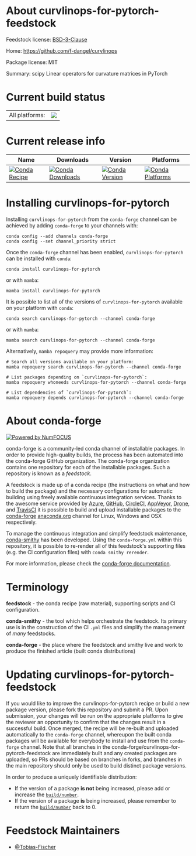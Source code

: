 About curvlinops-for-pytorch-feedstock
======================================

Feedstock license: [BSD-3-Clause](https://github.com/conda-forge/curvlinops-for-pytorch-feedstock/blob/main/LICENSE.txt)

Home: https://github.com/f-dangel/curvlinops

Package license: MIT

Summary: scipy Linear operators for curvature matrices in PyTorch

Current build status
====================


<table><tr><td>All platforms:</td>
    <td>
      <a href="https://dev.azure.com/conda-forge/feedstock-builds/_build/latest?definitionId=23530&branchName=main">
        <img src="https://dev.azure.com/conda-forge/feedstock-builds/_apis/build/status/curvlinops-for-pytorch-feedstock?branchName=main">
      </a>
    </td>
  </tr>
</table>

Current release info
====================

| Name | Downloads | Version | Platforms |
| --- | --- | --- | --- |
| [![Conda Recipe](https://img.shields.io/badge/recipe-curvlinops--for--pytorch-green.svg)](https://anaconda.org/conda-forge/curvlinops-for-pytorch) | [![Conda Downloads](https://img.shields.io/conda/dn/conda-forge/curvlinops-for-pytorch.svg)](https://anaconda.org/conda-forge/curvlinops-for-pytorch) | [![Conda Version](https://img.shields.io/conda/vn/conda-forge/curvlinops-for-pytorch.svg)](https://anaconda.org/conda-forge/curvlinops-for-pytorch) | [![Conda Platforms](https://img.shields.io/conda/pn/conda-forge/curvlinops-for-pytorch.svg)](https://anaconda.org/conda-forge/curvlinops-for-pytorch) |

Installing curvlinops-for-pytorch
=================================

Installing `curvlinops-for-pytorch` from the `conda-forge` channel can be achieved by adding `conda-forge` to your channels with:

```
conda config --add channels conda-forge
conda config --set channel_priority strict
```

Once the `conda-forge` channel has been enabled, `curvlinops-for-pytorch` can be installed with `conda`:

```
conda install curvlinops-for-pytorch
```

or with `mamba`:

```
mamba install curvlinops-for-pytorch
```

It is possible to list all of the versions of `curvlinops-for-pytorch` available on your platform with `conda`:

```
conda search curvlinops-for-pytorch --channel conda-forge
```

or with `mamba`:

```
mamba search curvlinops-for-pytorch --channel conda-forge
```

Alternatively, `mamba repoquery` may provide more information:

```
# Search all versions available on your platform:
mamba repoquery search curvlinops-for-pytorch --channel conda-forge

# List packages depending on `curvlinops-for-pytorch`:
mamba repoquery whoneeds curvlinops-for-pytorch --channel conda-forge

# List dependencies of `curvlinops-for-pytorch`:
mamba repoquery depends curvlinops-for-pytorch --channel conda-forge
```


About conda-forge
=================

[![Powered by
NumFOCUS](https://img.shields.io/badge/powered%20by-NumFOCUS-orange.svg?style=flat&colorA=E1523D&colorB=007D8A)](https://numfocus.org)

conda-forge is a community-led conda channel of installable packages.
In order to provide high-quality builds, the process has been automated into the
conda-forge GitHub organization. The conda-forge organization contains one repository
for each of the installable packages. Such a repository is known as a *feedstock*.

A feedstock is made up of a conda recipe (the instructions on what and how to build
the package) and the necessary configurations for automatic building using freely
available continuous integration services. Thanks to the awesome service provided by
[Azure](https://azure.microsoft.com/en-us/services/devops/), [GitHub](https://github.com/),
[CircleCI](https://circleci.com/), [AppVeyor](https://www.appveyor.com/),
[Drone](https://cloud.drone.io/welcome), and [TravisCI](https://travis-ci.com/)
it is possible to build and upload installable packages to the
[conda-forge](https://anaconda.org/conda-forge) [anaconda.org](https://anaconda.org/)
channel for Linux, Windows and OSX respectively.

To manage the continuous integration and simplify feedstock maintenance,
[conda-smithy](https://github.com/conda-forge/conda-smithy) has been developed.
Using the ``conda-forge.yml`` within this repository, it is possible to re-render all of
this feedstock's supporting files (e.g. the CI configuration files) with ``conda smithy rerender``.

For more information, please check the [conda-forge documentation](https://conda-forge.org/docs/).

Terminology
===========

**feedstock** - the conda recipe (raw material), supporting scripts and CI configuration.

**conda-smithy** - the tool which helps orchestrate the feedstock.
                   Its primary use is in the construction of the CI ``.yml`` files
                   and simplify the management of *many* feedstocks.

**conda-forge** - the place where the feedstock and smithy live and work to
                  produce the finished article (built conda distributions)


Updating curvlinops-for-pytorch-feedstock
=========================================

If you would like to improve the curvlinops-for-pytorch recipe or build a new
package version, please fork this repository and submit a PR. Upon submission,
your changes will be run on the appropriate platforms to give the reviewer an
opportunity to confirm that the changes result in a successful build. Once
merged, the recipe will be re-built and uploaded automatically to the
`conda-forge` channel, whereupon the built conda packages will be available for
everybody to install and use from the `conda-forge` channel.
Note that all branches in the conda-forge/curvlinops-for-pytorch-feedstock are
immediately built and any created packages are uploaded, so PRs should be based
on branches in forks, and branches in the main repository should only be used to
build distinct package versions.

In order to produce a uniquely identifiable distribution:
 * If the version of a package **is not** being increased, please add or increase
   the [``build/number``](https://docs.conda.io/projects/conda-build/en/latest/resources/define-metadata.html#build-number-and-string).
 * If the version of a package **is** being increased, please remember to return
   the [``build/number``](https://docs.conda.io/projects/conda-build/en/latest/resources/define-metadata.html#build-number-and-string)
   back to 0.

Feedstock Maintainers
=====================

* [@Tobias-Fischer](https://github.com/Tobias-Fischer/)

